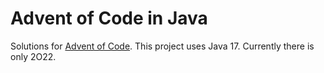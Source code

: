 # Advent of Code in Java

Solutions for [Advent of Code][aoc]. This project uses Java 17.
Currently there is only 2O22.

[aoc]: https://adventofcode.com/

